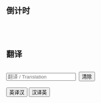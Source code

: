 

<h2>倒计时</h2>

<h1 id="countdown"></h1><br>

<h2>翻译</h2><br>

<div display="inline">
    <input type="text" placeholder="翻译 / Translation" id="trans">&nbsp;
    <button class="red button" onclick="clear_input()">清除</button>
</div><br>
<div display="inline">
    <button class="blue button" onclick="en_to_zh_translate()">英译汉</button>
    <button class="blue button" onclick="zh_to_en_translate()">汉译英</button>
</div>
